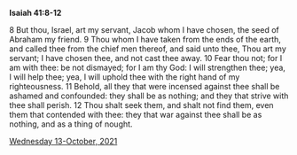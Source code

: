 **Isaiah 41:8-12**

8 But thou, Israel, art my servant, Jacob whom I have chosen, the seed of Abraham my friend. 9 Thou whom I have taken from the ends of the earth, and called thee from the chief men thereof, and said unto thee, Thou art my servant; I have chosen thee, and not cast thee away. 10 Fear thou not; for I am with thee: be not dismayed; for I am thy God: I will strengthen thee; yea, I will help thee; yea, I will uphold thee with the right hand of my righteousness. 11 Behold, all they that were incensed against thee shall be ashamed and confounded: they shall be as nothing; and they that strive with thee shall perish. 12 Thou shalt seek them, and shalt not find them, even them that contended with thee: they that war against thee shall be as nothing, and as a thing of nought.

[Wednesday 13-October, 2021](https://t.me/s/daily_scripture)
